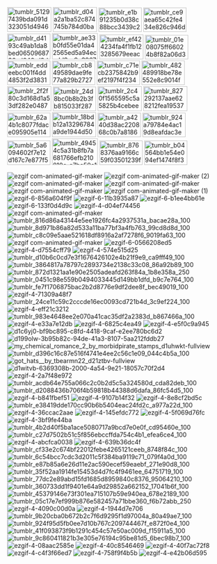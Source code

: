 <img width="101" height="57" alt="tumblr_51297439bda091d323051d49469d379a_c49592a5_250" src="https://github.com/user-attachments/assets/c04dfd2c-e690-43bc-a1a8-c746ecb1d867" />
<img width="101" height="57" alt="tumblr_d04a2a1ba52c874745b784d0bafdec9e_9b481e31_250" src="https://github.com/user-attachments/assets/57e7440b-9138-4809-b4f7-a6fcd5b59446" />
<img width="99" height="56" alt="tumblr_e1b91235b0d38c88bcc3439c20bdc4a4_101dc86e_100" src="https://github.com/user-attachments/assets/d74d7308-a52d-4bb3-a378-2e3f88e0da76" />
<img width="99" height="56" alt="tumblr_ce9aea65c42fe434e826c946d544f606_f8e4231f_100" src="https://github.com/user-attachments/assets/13483217-413e-4c62-b41a-50a8ebe2dd7d" />
<img width="99" height="59" alt="tumblr_d4193c49ab1da8bed0650968736ad646_d3d398da_100" src="https://github.com/user-attachments/assets/4cac8112-44f1-486e-9f1d-3fa3cca21719" />
<img width="105" height="60" alt="tumblr_ae33b0fd55e01da42565ed5a94ecedd8_e0e3067d_250" src="https://github.com/user-attachments/assets/10c6485e-ed66-43db-8108-6b531f11b44d" />
<img width="101" height="57" alt="tumblr_ef424234fa4f1fb123285679eeacd9b6_3e09cd7f_250" src="https://github.com/user-attachments/assets/aeaa5c9f-508c-429c-9b0d-ec73f1a09ddd" />
<img width="99" height="56" alt="tumblr_01e08075ff66024b8f82a06d33e63986_ca615886_100" src="https://github.com/user-attachments/assets/e21d63a3-6dca-4edd-a313-cb39eadd4606" />
<img width="99" height="56" alt="tumblr_eddeebc001f4dd4853f2d383107c8d4b_8d3b2544_100" src="https://github.com/user-attachments/assets/915e599d-c708-4251-b588-516e25c59dc9" />
<img width="99" height="56" alt="tumblr_cb849589dae9fe77a829b2727ff76309_bde25228_100" src="https://github.com/user-attachments/assets/f4a0f9e4-c340-4ce5-8197-2fbbc7e95297" />
<img width="99" height="56" alt="tumblr_c71ecb2375842b9ef2197f4f23443712_ddb4dfd2_100" src="https://github.com/user-attachments/assets/a89516df-cdcd-4f43-a75c-6544bea3e36f" />
<img width="99" height="56" alt="tumblr_482489918be78e552e8c9014f9af4764_c70284c1_100" src="https://github.com/user-attachments/assets/03a7e7db-ba3f-4e50-8c41-7ccef7f207e4" />
<img width="101" height="57" alt="tumblr_2f2f80c3d168d1a53df282e0487a205f_fb4beac8_250" src="https://github.com/user-attachments/assets/3d931d3f-5c2e-497f-9598-97ab3cf5871c" />
<img width="99" height="56" alt="tumblr_24d8bc0b8b2b3fb815033f2872b0dbe6_ad76c691_100" src="https://github.com/user-attachments/assets/40db414d-eac2-4cba-ae94-2b960c76dabb" />
<img width="101" height="57" alt="tumblr_2c40f1565595c5a5825b4cebee36bf1c_204d985b_250" src="https://github.com/user-attachments/assets/092315b9-b1ad-4826-b6cd-2ad6df83f724" />
<img width="101" height="57" alt="tumblr_827292137aae628212fea19537598c95_b7d06a50_250" src="https://github.com/user-attachments/assets/68668c89-db43-4336-9a7a-852b98aecfed" />
<img width="99" height="56" alt="tumblr_62a4b1c8077fdace095905e11495305a_f6fd01c7_100" src="https://github.com/user-attachments/assets/37f6529b-877d-4e97-9d3b-b620d174db6b" />
<img width="101" height="57" alt="tumblr_18bdb12a13296784a9de1944d500a164_35d5ccba_250" src="https://github.com/user-attachments/assets/822af5c8-e250-4391-8466-ec2af775994c" />
<img width="99" height="56" alt="tumblr_a4240d38ac220868c0b7a8186543fcff_878b241e_100" src="https://github.com/user-attachments/assets/873d3299-281b-4817-acb4-ae8b7877d6f3" />
<img width="99" height="56" alt="tumblr_924a79784e4ac19d8eafdac3edc998a1_129c9623_100" src="https://github.com/user-attachments/assets/30a77fb7-e167-41a7-bef1-6c45c0d7d764" />
<img width="99" height="56" alt="tumblr_5a6094602f7e12d167c7e877f5dfba2c_a95effc7_100" src="https://github.com/user-attachments/assets/67758232-fa06-41d2-8783-cff565f8d25d" />
<img width="105" height="61" alt="tumblr_49454c5a31b8fb7a681766efb210810e_a7be50e1_250" src="https://github.com/user-attachments/assets/ddf99bac-f393-4d52-a2d9-59b89dbd0246" />
<img width="99" height="56" alt="tumblr_8768376aa9166c59f03501239faccae8_762252f7_100" src="https://github.com/user-attachments/assets/5bb919ce-62c9-4756-aeb6-faabbc5fa243" />
<img width="99" height="56" alt="tumblr_b04564bb1e54e094ef1474f8f3a2fcba_49efc466_100" src="https://github.com/user-attachments/assets/a63b986d-c71e-4060-8310-ea451459a2be" />

![ezgif com-animated-gif-maker](https://github.com/user-attachments/assets/1b1472c6-df99-4be3-ab21-3fef65bb6baf)
![ezgif com-animated-gif-maker (2)](https://github.com/user-attachments/assets/92b6b507-bee1-44ed-98ce-6078dabba8cf)
![ezgif com-animated-gif-maker](https://github.com/user-attachments/assets/b2161003-06bc-4dc3-afc8-151a7cabea51)
![ezgif com-animated-gif-maker](https://github.com/user-attachments/assets/e195d4a6-5e07-4253-9d6c-4131f6b09d14)
![ezgif com-animated-gif-maker](https://github.com/user-attachments/assets/31136fb3-4e3e-4af6-844c-37b9b4d3d733)
![ezgif com-animated-gif-maker (1)](https://github.com/user-attachments/assets/d2a282e2-82ca-43f3-a4a8-308a0ec2c5da)
![ezgif-6-856a604f9f](https://github.com/user-attachments/assets/fb091e1e-667f-44fe-8839-2478ca0a2632)
![ezgif-6-11b3935a87](https://github.com/user-attachments/assets/c1d0d65c-b342-4ab4-ba77-0af4ba61a542)
![ezgif-6-b1ee4bb61e](https://github.com/user-attachments/assets/38a57f8c-1caf-44d8-9792-9c88b47eb9f8)
![ezgif-6-133f0d4d9c](https://github.com/user-attachments/assets/3d87123a-e2d4-4308-915f-6a4318977c20)
![ezgif-4-d04ef74456](https://github.com/user-attachments/assets/f5c5bc1e-9cf3-4084-a9a6-6d64f610076d)
![ezgif com-animated-gif-maker](https://github.com/user-attachments/assets/663af98d-3333-4c4e-b36f-314701b27b4b)
![tumblr_816d86a43144e5ee1926fc4a2937531a_bacae28a_100](https://github.com/user-attachments/assets/4685e2c8-e3fc-494e-9263-b8e25f3f3089)
![tumblr_8d971b86a82d533a11ba77bf3a4fb763_99cd8d8d_100](https://github.com/user-attachments/assets/7a0b3adb-f687-4743-b2ba-1d2c4e34f687)
![tumblr_c8c09e5aae521618df8916a2af7278f6_9019fa63_100](https://github.com/user-attachments/assets/39811753-0fa8-45f0-8139-91b5f158fa4e)
![ezgif com-animated-gif-maker](https://github.com/user-attachments/assets/fb29223f-2cfe-4df5-b1ac-7a321794e143)
![ezgif-6-0566208ed5](https://github.com/user-attachments/assets/d87d7b38-f4e8-40ad-a04f-8e50c9408421)
![ezgif-4-d7554cff79](https://github.com/user-attachments/assets/13a680d0-4026-48aa-bbb7-12b4ac11a1ef)
![ezgif-4-574e515d25](https://github.com/user-attachments/assets/9d493a73-9e73-40b8-9336-57d0235bb679)
![tumblr_d10b6c0cd7e3f1676426102e4b21f9e9_ca9fff49_100](https://github.com/user-attachments/assets/20da8c63-ae36-4afb-9500-e6c198b4f210)
![tumblr_3864817a78797c2893734e2138c33c08_86a92b89_100](https://github.com/user-attachments/assets/e9150d4e-bf72-491f-aa25-66a00b2fceca)
![tumblr_872d1321aa1e90e2505adeafd263f84a_1b8e358a_250](https://github.com/user-attachments/assets/d3e1036f-5348-440e-942b-379d60ffd46e)
![tumblr_0451c98e559b0494033445d149bb1dfd_b9c7e764_100](https://github.com/user-attachments/assets/584396dc-d425-4357-884f-9d5eb3aeddea)
![tumblr_fe7f1706875bac2b2d8776e9df2dee8f_bec49019_100](https://github.com/user-attachments/assets/932b03fd-d72f-436b-9e35-f53aaf2b2b94)
![ezgif-4-71309a48f7](https://github.com/user-attachments/assets/cfe4aba8-0ef5-414e-beb2-fd62f209eba7)
![tumblr_24ce11c59c2cccde16ec0093cd721b4d_3c9ef224_100](https://github.com/user-attachments/assets/bf1090d6-6c1b-485f-b1fc-476dcbfbf199)
![ezgif-4-eff21c3212](https://github.com/user-attachments/assets/c0f6c799-9600-409b-9b61-592148dc2f7e)
![tumblr_983e4648ee2e070a41cac35df2a2383d_b867466a_100](https://github.com/user-attachments/assets/185e490c-764f-4741-bd06-db1c696a6e70)
![ezgif-4-e33a7e12db](https://github.com/user-attachments/assets/c587a0e5-b718-42da-b3e0-4400e0f7b85b)
![ezgif-4-6825c4ea49](https://github.com/user-attachments/assets/a26c1407-b04a-477c-ab88-88d067e9d3d6)
![ezgif-4-e5f0c9a945](https://github.com/user-attachments/assets/ad6bbea9-ef62-452f-8e51-460a5351b7bb)
![d1c6yj0-bf9bc895-c8fd-4418-9caf-e2ee780bc6d2](https://github.com/user-attachments/assets/cba1aed6-272d-4af1-9e9d-9c5e9ece3d23)
![d199olw-3b95b82c-94de-41a3-8107-5aa212fddb27](https://github.com/user-attachments/assets/e04038bd-c723-4c67-a0e6-f4ee58a6b070)
![my_chemical_romance_2_by_morbidpirate_stamps_d1uhwkt-fullview](https://github.com/user-attachments/assets/ad7a66c2-a6b3-45c4-b37c-8e027042a696)
![tumblr_d396c16c87e516f4741e4ee2c56c1e09_044c4b5a_100](https://github.com/user-attachments/assets/fc1b6cf9-7f11-42a9-8ef1-fbcf242c4c44)
![got_hats__by_tbearmn22_d21ztbv-fullview](https://github.com/user-attachments/assets/74b21bf0-a3c9-4c06-9cac-3e8d82bddf19)
![d1witvb-6369308b-2000-4a54-9e21-18057c70f2d4](https://github.com/user-attachments/assets/f497d1da-b679-48c0-8467-ac5829e0da6a)
![ezgif-4-2a7f48e972](https://github.com/user-attachments/assets/612a1b4b-5f65-47f9-929d-5e537fcddde6)
![tumblr_acdb64e755a066c2c0b2d5c5a324580d_cda82deb_100](https://github.com/user-attachments/assets/2756a51d-8021-460f-bdc2-15ea38ea6df8)
![tumblr_d2088436b706f4b59818b44388d6dafa_86fc54d5_100](https://github.com/user-attachments/assets/e8c44a53-8c0c-40c1-b530-8059e7dc839e)
![ezgif-4-b841fbef51](https://github.com/user-attachments/assets/3e02d4ee-9f65-45db-9ce3-871d2cb9194d)
![ezgif-4-9107b14f32](https://github.com/user-attachments/assets/3b50cabd-0049-412a-b6ed-31444a4de50e)
![ezgif-4-8e8cf2bd5c](https://github.com/user-attachments/assets/05c56189-c5c1-4c35-91a8-74e2a177864c)
![tumblr_e38419dde170cc90b6b5404eac24fd2c_a977a22d_100](https://github.com/user-attachments/assets/938abbec-face-4d28-87ed-655159b14a3d)
![ezgif-4-36ccac2aae](https://github.com/user-attachments/assets/f73b9ff6-61da-470a-af80-2eae6bddb1cf)
![ezgif-4-145efdc772](https://github.com/user-attachments/assets/db19036d-e9fe-4d8a-8354-200ed6ca6036)
![ezgif-4-5f069d76fc](https://github.com/user-attachments/assets/a5e97d19-5c49-4f0a-968a-dda2c6742503)
![ezgif-4-3bf9fe44ba](https://github.com/user-attachments/assets/7eaae553-1fa8-47ae-9681-40798d0e8fd1)
![tumblr_4b2d40f5ba1ace5080717a9bcd7e0e0f_cd95460e_100](https://github.com/user-attachments/assets/67b0bb64-ea6d-4287-a231-8ca8bb07e225)
![tumblr_c27d7502b51c5f856ebccffda754c4b1_efea6ce4_100](https://github.com/user-attachments/assets/ebc537c4-4fd1-4977-9c3f-7cba0b05e369)
![ezgif-4-abcfca0038](https://github.com/user-attachments/assets/4bd5def3-b15d-48cb-93a8-41cfbab710ca)
![ezgif-4-639b36dc4f](https://github.com/user-attachments/assets/044aea75-5ee4-4ae5-b658-f43a27f288aa)
![tumblr_cf33e2c674bf22012febe4265121ceeb_8748f84c_100](https://github.com/user-attachments/assets/8b27d763-7f37-43bf-85d1-65380e29b605)
![tumblr_6c54bcc7cdc3d2011c5f384ba9119c71_079f4a0d_100](https://github.com/user-attachments/assets/a7b77e62-2b41-4e1f-9ce3-8489dd787708)
![tumblr_e87b85a6e26d11e2ac590ecef59eaebf_271e90d8_100](https://github.com/user-attachments/assets/cfb5b3be-c132-475c-9b78-107e0e66a531)
![tumblr_35f52aa1914fe15453d4d7fc4f9461ee_64751719_100](https://github.com/user-attachments/assets/2d059b34-bee6-49df-af72-e9b54c8f2d41)
![tumblr_77dc2e89abd15fd1685d8959840c8376_95064210_100](https://github.com/user-attachments/assets/23404b77-5595-4952-a69c-9ffd08791b98)
![tumblr_360733dd1f9401e64a9d29852a662152_17041b6f_100](https://github.com/user-attachments/assets/ca281015-4c25-4229-81a6-8111a792ef35)
![tumblr_45379146e73f301ea715107b59e940ea_678e2189_100](https://github.com/user-attachments/assets/fc6b6607-c73c-4835-a833-84f9839ae4d0)
![tumblr_05c17e7ef999b876e582457a71bbe360_f6b72abb_250](https://github.com/user-attachments/assets/74a4fc0f-8e46-492c-8a18-28597aab2082)
![ezgif-4-4090c00d0a](https://github.com/user-attachments/assets/89a234eb-2899-4c26-82f8-dce4c5af4d9b)
![ezgif-4-1944d7e706](https://github.com/user-attachments/assets/cc60b574-feef-4f9b-8db6-ef80f4238e53)
![tumblr_9b20cba0b672b2c7f6d9295f1d97004a_80a49ae7_100](https://github.com/user-attachments/assets/016668aa-e612-4e51-b5d2-bf1a5342d6b4)
![tumblr_924f95d5fb0ee7d10b767c209744467f_e872f0e4_100](https://github.com/user-attachments/assets/52b3440e-23a3-456e-9409-a5e8092aefd9)
![tumblr_41f093873f9b1291c454c57e50ac009d_f15911a5_100](https://github.com/user-attachments/assets/bd246901-1106-4eb4-93fe-9fab37ea1177)
![tumblr_9c860411821b3e305e76194c95be81d5_6bec98b7_100](https://github.com/user-attachments/assets/affb5072-c27b-4db9-884a-44bebbbf1768)
![ezgif-4-08aac2585e](https://github.com/user-attachments/assets/9f2c2d86-3d71-4e3b-a385-562d9dc8e78d)
![ezgif-4-40c8546469](https://github.com/user-attachments/assets/2424c954-f0a3-4468-afec-f6e4b2b402c4)
![ezgif-4-40f7ac72f8](https://github.com/user-attachments/assets/e47519f4-7534-4b92-a124-d423f76ba966)
![ezgif-4-c4f3f66ed7](https://github.com/user-attachments/assets/a26baff1-c96a-45b0-a7cc-80641ea363d3)
![ezgif-4-758f9f4b5b](https://github.com/user-attachments/assets/39ed7648-b185-41ab-be01-3d28f2480721)
![ezgif-4-e42b06d595](https://github.com/user-attachments/assets/3c141533-21eb-4500-bca4-ec0eef2dd818)


